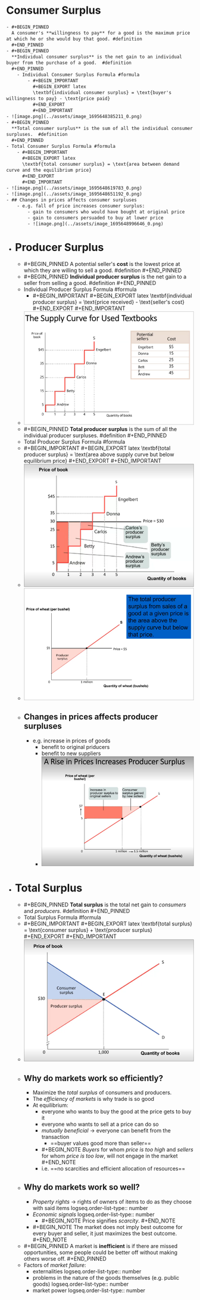 # Consumer Surplus
	- #+BEGIN_PINNED
	  A consumer's **willingness to pay** for a good is the maximum price at which he or she would buy that good. #definition 
	  #+END_PINNED
	- #+BEGIN_PINNED
	  **Individual consumer surplus** is the net gain to an individual buyer from the purchase of a good.  #definition 
	  #+END_PINNED
		- Individual Consumer Surplus Formula #formula
			- #+BEGIN_IMPORTANT
			  #+BEGIN_EXPORT latex
			  \textbf{individual consumer surplus} = \text{buyer's willingness to pay} - \text{price paid}
			  #+END_EXPORT 
			  #+END_IMPORTANT
	- ![image.png](../assets/image_1695648385211_0.png)
	- #+BEGIN_PINNED
	  **Total consumer surplus** is the sum of all the individual consumer surpluses.  #definition 
	  #+END_PINNED
	- Total Consumer Surplus Formula #formula
		- #+BEGIN_IMPORTANT
		  #+BEGIN_EXPORT latex
		  \textbf{total consumer surplus} = \text{area between demand curve and the equilibrium price}
		  #+END_EXPORT 
		  #+END_IMPORTANT
	- ![image.png](../assets/image_1695648619783_0.png)
	- ![image.png](../assets/image_1695648651192_0.png)
	- ## Changes in prices affects consumer surpluses
		- e.g. fall of price increases consumer surplus:
			- gain to consumers who would have bought at original price
			- gain to consumers persuaded to buy at lower price
			- ![image.png](../assets/image_1695648996646_0.png)
- # Producer Surplus
	- #+BEGIN_PINNED
	  A potential seller's **cost** is the lowest price at which they are willing to sell a good. #definition 
	  #+END_PINNED
	- #+BEGIN_PINNED
	  **Individual producer surplus** is the net gain to a seller from selling a good. #definition 
	  #+END_PINNED
	- Individual Producer Surplus Formula #formula
		- #+BEGIN_IMPORTANT
		  #+BEGIN_EXPORT latex
		  \textbf{individual producer surplus} = \text{price received} - \text{seller's cost}
		  #+END_EXPORT 
		  #+END_IMPORTANT
	- ![image.png](../assets/image_1695649290027_0.png)
	- #+BEGIN_PINNED
	  **Total producer surplus** is the sum of all the individual producer surpluses. #definition 
	  #+END_PINNED
	- Total Producer Surplus Formula #formula
	- #+BEGIN_IMPORTANT
	  #+BEGIN_EXPORT latex
	  \textbf{total producer surplus} = \text{area above supply curve but below equilibrium price}
	  #+END_EXPORT 
	  #+END_IMPORTANT
	- ![image.png](../assets/image_1695649361845_0.png)
	- ![image.png](../assets/image_1695649482152_0.png)
	- ## Changes in prices affects producer surpluses
		- e.g. increase in prices of goods
			- benefit to original priducers
			- benefit to new suppliers
			- ![image.png](../assets/image_1695649598054_0.png)
- # Total Surplus
	- #+BEGIN_PINNED
	  **Total surplus** is the total net gain to *consumers* and *producers*. #definition 
	  #+END_PINNED
	- Total Surplus Formula #formula
	- #+BEGIN_IMPORTANT
	  #+BEGIN_EXPORT latex
	  \textbf{total surplus} = \text{consumer surplus} + \text{producer surplus}
	  #+END_EXPORT 
	  #+END_IMPORTANT
	- ![image.png](../assets/image_1695649798646_0.png)
	- ## Why do markets work so efficiently?
		- Maximize the *total surplus* of consumers and producers.
		- The *efficiency of markets* is why trade is so good
		- At equilibrium:
			- everyone who wants to buy the good at the price gets to buy it
			- everyone who wants to sell at a price can do so
			- *mutually beneficial* -> everyone can benefit from the transaction
				- ==buyer values good more than seller==
			- #+BEGIN_NOTE
			  *Buyers* for whom *price is too high* and *sellers* for whom *price is too low*, will not engage in the market
			  #+END_NOTE
			- i.e. ==no scarcities and efficient allocation of resources==
	- ## Why do markets work so well?
		- *Property rights* -> rights of owners of items to do as they choose with said items
		  logseq.order-list-type:: number
		- *Economic signals*
		  logseq.order-list-type:: number
			- #+BEGIN_NOTE
			  Price signifies *scarcity*.
			  #+END_NOTE
		- #+BEGIN_NOTE
		  The market does not imply best outcome for every buyer and seller, it just maximizes the best outcome.
		  #+END_NOTE
	- #+BEGIN_PINNED
	  A market is **inefficient** is if there are missed opportunities, some people could be better off without making others worse off.
	  #+END_PINNED
	- Factors of *market failure*:
		- externalities
		  logseq.order-list-type:: number
		- problems in the nature of the goods themselves (e.g. public goods)
		  logseq.order-list-type:: number
		- market power
		  logseq.order-list-type:: number